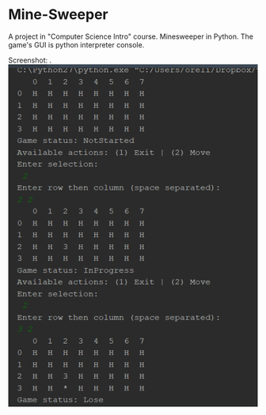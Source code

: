 # Mine-Sweeper
A project in "Computer Science Intro" course. Minesweeper in Python.
The game's GUI is python interpreter console.

Screenshot:
.
![Screenshot](screenshots/1.PNG)
